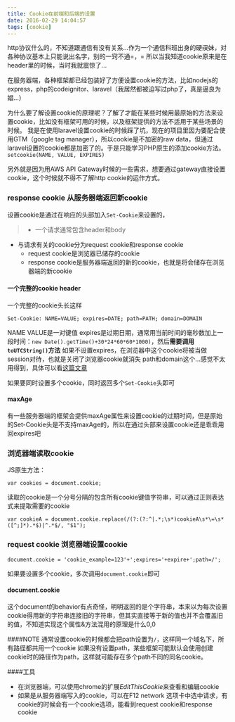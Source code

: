 ```yaml
---
title: Cookie在前端和后端的设置
date: 2016-02-29 14:04:57
tags: [cookie]
---
```

http协议什么的，不知道跟通信有没有关系…作为一个通信科班出身的硬~~汉~~妹，对各种协议基本上只能说出名字，别的一窍不通=，= 所以当我知道cookie原来是在header里的时候，当时我就震惊了…

在服务器端，各种框架都已经包装好了方便设置cookie的方法，比如nodejs的express，php的codeignitor、laravel（我居然都被迫写过php了，真是逼良为娼…）

为什么要了解设置cookie的原理呢？了解了才能在某些时候用最原始的方法来设置cookie，比如没有框架可用的时候，以及框架提供的方法不适用于某些场景的时候。
我是在使用laravel设置cookie的时候踩了坑，现在的项目里因为要配合使用GTM（google tag manager），所以cookie是不加密的raw data，但通过laravel设置的cookie都是加密了的。于是只能学习PHP原生的添加cookie方法。`setcookie(NAME, VALUE, EXPIRES)`

另外就是因为用AWS API Gateway时候的一些需求，想要通过gateway直接设置cookie，这个时候就不得不了解http cookie的运作方式。

### response cookie 从服务器端返回新cookie
设置cookie是通过在响应的头部加入`Set-Cookie`来设置的，
> - 一个请求通常包含header和body
- 与请求有关的cookie分为request cookie和response cookie
  - request cookie是浏览器已储存的cookie
  - response cookie是服务器端返回的新的cookie，也就是将会储存在浏览器端的新cookie

#### 一个完整的cookie header
一个完整的cookie头长这样
```
Set-Cookie: NAME=VALUE; expires=DATE; path=PATH; domain=DOMAIN
```
NAME VALUE是一对键值
expires是过期日期，通常用当前时间的毫秒数加上一段时间：`new Date().getTime()+30*24*60*60*1000)`，然后**需要调用`toUTCString()`方法**
如果不设置expires，在浏览器中这个cookie将被当做session对待，也就是关闭了浏览器cookie就消失
path和domain这个…感觉不太用得到，具体可以看[这篇文章](http://blog.sina.com.cn/s/blog_70c4d9410100z3il.html)

如果要同时设置多个cookie，同时返回多个`Set-Cookie`头即可

#### maxAge
有一些服务器端的框架会提供maxAge属性来设置cookie的过期时间，但是原始的Set-Cookie头是不支持maxAge的，所以在通过头部来设置cookie还是乖乖用回expires吧

###  浏览器端读取cookie
JS原生方法：
```
var cookies = document.cookie;
```
读取的cookie是一个分号分隔的包含所有cookie键值字符串，可以通过正则表达式来提取需要的cookie
```
var cookieA = document.cookie.replace(/(?:(?:^|.*;\s*)cookieA\s*\=\s*([^;]*).*$)|^.*$/, "$1");
```
### request cookie 浏览器端设置cookie
```
document.cookie = 'cookie_example=123'+';expires='+expire+';path=/';
```
如果要设置多个cookie，多次调用`document.cookie`即可

#### document.cookie
这个document的behavior有点奇怪，明明返回的是个字符串，本来以为每次设置cookie得用新的字符串连接旧的字符串，但其实直接等于新的值也并不会覆盖旧的值，不知道实现这个属性&方法混用的原理是什么0,0

####NOTE
通常设置cookie的时候都会把path设置为`/`，这样同一个域名下，所有路径都共用一个cookie
如果没有设置path，某些框架可能默认会使用创建cookie时的路径作为path，这样就可能存在多个path不同的同名cookie。

####工具
- 在浏览器端，可以使用chrome的扩展*EditThisCookie*来查看和编辑cookie
- 如果是从服务器端写入的cookie，可以在F12 network 选项卡中选中请求，有cookie的时候会有一个cookie选项，能看到request cookie和response cookie
